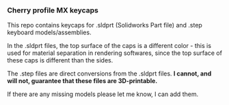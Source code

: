 ### Cherry profile MX keycaps

This repo contains keycaps for .sldprt (Solidworks Part file) and .step keyboard models/assemblies.

In the .sldprt files, the top surface of the caps is a different color - this is used for material separation in rendering softwares, since the top surface of these caps is different than the sides.

The .step files are direct conversions from the .sldprt files. **I cannot, and will not, guarantee that these files are 3D-printable.**

If there are any missing models please let me know, I can add them.
